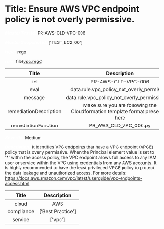 



# Title: Ensure AWS VPC endpoint policy is not overly permissive.


***<font color="white">Master Test Id:</font>*** PR-AWS-CLD-VPC-006

***<font color="white">Master Snapshot Id:</font>*** ['TEST_EC2_06']

***<font color="white">type:</font>*** rego

***<font color="white">rule:</font>*** file([vpc.rego])  
  
  
  
  

|Title|Description|
| :---: | :---: |
|id|PR-AWS-CLD-VPC-006|
|eval|data.rule.vpc_policy_not_overly_permissive|
|message|data.rule.vpc_policy_not_overly_permissive_err|
|remediationDescription|Make sure you are following the Cloudformation template format presented <a href='https://boto3.amazonaws.com/v1/documentation/api/latest/reference/services/ec2.html#EC2.Client.describe_vpc_endpoints' target='_blank'>here</a>|
|remediationFunction|PR_AWS_CLD_VPC_006.py|


***<font color="white">Severity:</font>*** Medium

***<font color="white">Description:</font>*** It identifies VPC endpoints that have a VPC endpoint (VPCE) policy that is overly permissive. When the Principal element value is set to '*' within the access policy, the VPC endpoint allows full access to any IAM user or service within the VPC using credentials from any AWS accounts. It is highly recommended to have the least privileged VPCE policy to protect the data leakage and unauthorized access. For more details: https://docs.aws.amazon.com/vpc/latest/userguide/vpc-endpoints-access.html  
  
  

|Title|Description|
| :---: | :---: |
|cloud|AWS|
|compliance|['Best Practice']|
|service|['vpc']|



[vpc.rego]: https://github.com/prancer-io/prancer-compliance-test/tree/master/aws/cloud/vpc.rego
